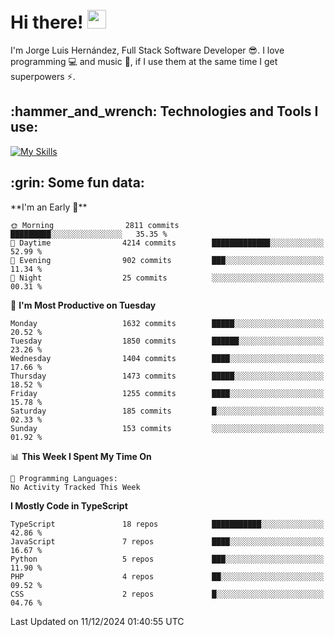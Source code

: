 <h1 align="left">
 <abc>
  <br>Hi there! <img src="https://user-images.githubusercontent.com/42378118/110234147-e3259600-7f4e-11eb-95be-0c4047144dea.gif" width="30"><br>
 </abc>
</h1>

I'm Jorge Luis Hernández, Full Stack Software Developer :sunglasses:. I love programming :computer: and music :musical_score:, if I use them at the same time I get superpowers :zap:. 


<h2 align="left">:hammer_and_wrench: Technologies and Tools I use:</h2>

[![My Skills](https://skillicons.dev/icons?i=js,ts,html,css,py,vue,react,next,nest,postgres,mysql)](https://skillicons.dev)

<h2 align="left">:grin: Some fun data:</h2>
<!--START_SECTION:waka-->
**I'm an Early 🐤** 

```text
🌞 Morning                2811 commits        █████████░░░░░░░░░░░░░░░░   35.35 % 
🌆 Daytime                4214 commits        █████████████░░░░░░░░░░░░   52.99 % 
🌃 Evening                902 commits         ███░░░░░░░░░░░░░░░░░░░░░░   11.34 % 
🌙 Night                  25 commits          ░░░░░░░░░░░░░░░░░░░░░░░░░   00.31 % 
```
📅 **I'm Most Productive on Tuesday** 

```text
Monday                   1632 commits        █████░░░░░░░░░░░░░░░░░░░░   20.52 % 
Tuesday                  1850 commits        ██████░░░░░░░░░░░░░░░░░░░   23.26 % 
Wednesday                1404 commits        ████░░░░░░░░░░░░░░░░░░░░░   17.66 % 
Thursday                 1473 commits        █████░░░░░░░░░░░░░░░░░░░░   18.52 % 
Friday                   1255 commits        ████░░░░░░░░░░░░░░░░░░░░░   15.78 % 
Saturday                 185 commits         █░░░░░░░░░░░░░░░░░░░░░░░░   02.33 % 
Sunday                   153 commits         ░░░░░░░░░░░░░░░░░░░░░░░░░   01.92 % 
```


📊 **This Week I Spent My Time On** 

```text
💬 Programming Languages: 
No Activity Tracked This Week
```

**I Mostly Code in TypeScript** 

```text
TypeScript               18 repos            ███████████░░░░░░░░░░░░░░   42.86 % 
JavaScript               7 repos             ████░░░░░░░░░░░░░░░░░░░░░   16.67 % 
Python                   5 repos             ███░░░░░░░░░░░░░░░░░░░░░░   11.90 % 
PHP                      4 repos             ██░░░░░░░░░░░░░░░░░░░░░░░   09.52 % 
CSS                      2 repos             █░░░░░░░░░░░░░░░░░░░░░░░░   04.76 % 
```




 Last Updated on 11/12/2024 01:40:55 UTC
<!--END_SECTION:waka-->
